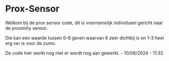 # Prox-Sensor

Welkom bij de prox sensor code, dit is voornamelijk individueel gericht naar de proximity sensor.

Die kan een waarde tussen 0-6 geven waarvan 6 zeer dichtbij is en 1-3 heel erg ver is voor de zumo.


De code hier werkt nog niet er wordt nog aan gewerkt. - 10/06/2024  - 11:32
